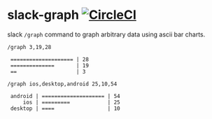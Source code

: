 # slack-graph [![CircleCI](https://circleci.com/gh/6/slack-graph.svg?style=svg)](https://circleci.com/gh/6/slack-graph)

slack `/graph` command to graph arbitrary data using ascii bar charts.

```
/graph 3,19,28

 ==================== | 28
 ==============       | 19
 ==                   | 3
 ```

```
/graph ios,desktop,android 25,10,54

 android | ==================== | 54
     ios | =========            | 25
 desktop | ====                 | 10
```
